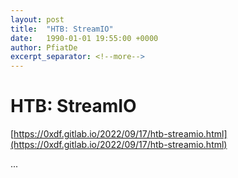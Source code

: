 ```yaml
---
layout: post
title:  "HTB: StreamIO"
date:   1990-01-01 19:55:00 +0000
author: PfiatDe
excerpt_separator: <!--more-->
---
```


# HTB: StreamIO

[https://0xdf.gitlab.io/2022/09/17/htb-streamio.html](https://0xdf.gitlab.io/2022/09/17/htb-streamio.html)

...
<!--more-->
